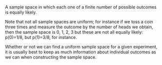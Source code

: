 A sample space in which each one of a finite number of possible outcomes
is equally likely.

Note that not all sample spaces are uniform; for instance if we toss a
coin three times and measure the outcome by the number of heads we
obtain, then the sample space is <span>0, 1, 2, 3</span> but these are
not all equally likely: p(0)=1/8, but p(1)=3/8, for instance.

Whether or not we can find a uniform sample space for a given
experiment, it is usually best to keep as much information about
individual outcomes as we can when constructing the sample space.

